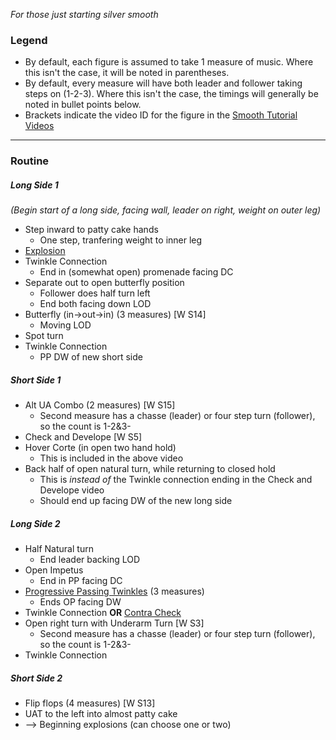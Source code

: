 _For those just starting silver smooth_
### Legend
- By default, each figure is assumed to take 1 measure of music. Where this isn't the case, it will be noted in parentheses.
- By default, every measure will have both leader and follower taking steps on (1-2-3). Where this isn't the case, the timings will generally be noted in bullet points below.
- Brackets indicate the video ID for the figure in the [Smooth Tutorial Videos](https://drive.google.com/drive/folders/110kbnV_6VQ6RcOZMEzSdXmG-WJdYvz78?fbclid=IwAR0Pmk-Q_KS2I6-_s5oCFf8LB9XVcN54SD1wHGvT6hpwOuxw5ZOs17tigpk)
---

### Routine

##### Long Side 1
_(Begin start of a long side, facing wall, leader on right, weight on outer leg)_
- Step inward to patty cake hands
	- One step, tranfering weight to inner leg
- [Explosion](https://www.youtube.com/watch?v=46CBGnr4uZs&t=363s)
- Twinkle Connection
	- End in (somewhat open) promenade facing DC
- Separate out to open butterfly position
	- Follower does  half turn left
	- End both facing down LOD
- Butterfly (in->out->in) (3 measures) [W S14]
	- Moving LOD
- Spot turn
- Twinkle Connection 
	- PP DW of new short side

##### Short Side 1
- Alt UA Combo (2 measures) [W S15]
	- Second measure has a chasse (leader) or four step turn (follower), so the count is 1-2&3-
- Check and Develope [W S5]
- Hover Corte (in open two hand hold)
	- This is included in the above video
- Back half of open natural turn, while returning to closed hold
	- This is _instead of_ the Twinkle connection ending in the Check and Develope video
	- Should end up facing DW of the new long side

##### Long Side 2
- Half Natural turn
	- End leader backing LOD
- Open Impetus
	- End in PP facing DC
- [Progressive Passing Twinkles](https://www.youtube.com/watch?v=46CBGnr4uZs&t=85s) (3 measures)
	- Ends OP facing DW
- Twinkle Connection **OR** [Contra Check](https://www.youtube.com/watch?v=46CBGnr4uZs&t=259s)
- Open right turn with Underarm Turn [W S3]
	- Second measure has a chasse (leader) or four step turn (follower), so the count is 1-2&3-
- Twinkle Connection

##### Short Side 2
- Flip flops (4 measures) [W S13]
- UAT to the left into almost patty cake
- --> Beginning explosions (can choose one or two)
